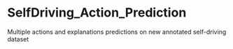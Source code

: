 # SelfDriving_Action_Prediction
Multiple actions and explanations predictions on new annotated self-driving dataset
